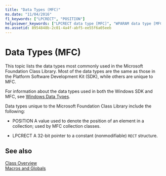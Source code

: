 ```yaml
---
title: "Data Types (MFC)"
ms.date: "11/04/2016"
f1_keywords: ["LPCRECT", "POSITION"]
helpviewer_keywords: ["LPCRECT data type [MFC]", "WPARAM data type [MFC]", "data types [MFC], MFC", "LRESULT [MFC]", "POSITION data type [MFC]", "UINT [MFC]", "LPVOID data type [MFC]", "COLORREF [MFC]", "LPCTSTR [MFC]", "LPSTR [MFC]", "DWORD operator [MFC]", "WORD data type [MFC]", "LPTSTR [MFC]", "BYTE data type (Windows)", "Long data type [MFC], Windows types", "Boolean data type [MFC], supported data types", "LPARAM data type [MFC]", "LPCSTR [MFC]"]
ms.assetid: 8954848b-2c01-4a4f-abf5-ee55f6a05eeb
---
```

# Data Types (MFC)

This topic lists the data types most commonly used in the Microsoft Foundation Class Library. Most of the data types are the same as those in the Platform Software Development Kit (SDK), while others are unique to MFC.

For information about the data types used in both the             Windows SDK and MFC, see             [Windows Data Types](/windows/desktop/WinProg/windows-data-types).

Data types unique to the Microsoft Foundation Class Library include the following:

- POSITION A value used to denote the position of an element in a collection; used by MFC collection classes.

- LPCRECT A 32-bit pointer to a constant (nonmodifiable)                     `RECT` structure.

## See also

[Class Overview](../../mfc/class-library-overview.md)<br/>
[Macros and Globals](../../mfc/reference/mfc-macros-and-globals.md)
